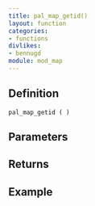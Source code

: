 ```yaml
---
title: pal_map_getid()
layout: function
categories:
- functions
divlikes:
- bennugd
module: mod_map
---
```


## Definition

    pal_map_getid ( )

## Parameters

## Returns

## Example
